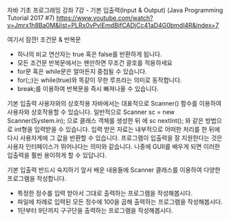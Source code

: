 자바 기초 프로그래밍 강좌 7강 - 기본 입출력(Input & Output) (Java Programming Tutorial 2017 #7)
https://www.youtube.com/watch?v=Jmrx1h8Ba0M&list=PLRx0vPvlEmdBjfCADjCc41aD4G0bmdl4R&index=7


여기서 잠깐!
조건문 & 반복문
- 하나의 비교 연산자는 true 혹은 false를 반환하게 됩니다.
- 모든 조건문 반복문에서는 왠만하면 무조건 괄호를 적용하세요
- for문 혹은 while문은 얼마든지 중첩될 수 있습니다.
- for(;;)는 while(true)와 똑같이 무한 루프라는 의미로 동작합니다.
- break;를 이용하여 반복문을 즉시 빠져나올 수 있습니다.

기본 입출력
사용자와의 상호작용
자바에서는 대표적으로 Scanner() 함수를 이용하여 사용자와 상호작용할 수 있습니다.
일반적으로 Scanner sc = new Scanner(System.in); 으로 클래스 객체를 생성한 뒤
에 sc nextInt(); 와 같은 방법으로 int형을 입력받을 수 있습니다.
입력 받은 자료는 내부적으로 어떠한 처리를 한 뒤에 다시 사용자게에 그 값을 반환할 수 있습니다.
프로그램이 입출력을 잘 지원한다는 것은 사용자 인터페이스가 뛰어나다는 의미와 같습니다.
나중에 GUII를 배우게 되면 이러한 입출력을 훨씬 용이하게 할 수 있답니다.

기본 입출력
반드시 숙지하기
앞서 배운 내용들에 Scanner 클래스를 이용하여 다양한 프로그램을 작성합니다.
- 특정한 정수를 입력 받아서 그대로 출력하는 프로그램을 작성해봅시다.
- 파일에 차례로 입력된 모든 정수에 100을 곱해 출력하는 프로그램을 작성해봅시다.
- 1단부터 9단까지 구구단을 출력하는 프로그램을 작성해봅시다.
